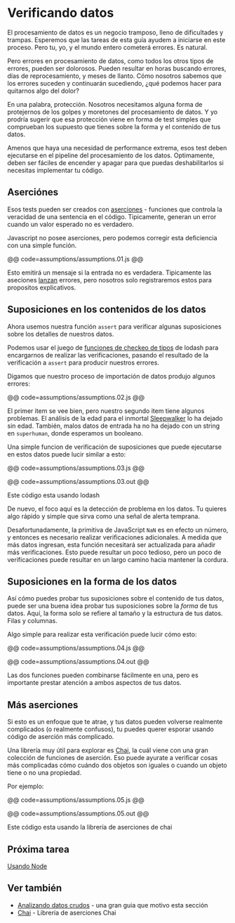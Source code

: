 # Verificando datos

El procesamiento de datos es un negocio tramposo, lleno de dificultades y trampas. Esperemos que las tareas de esta guía ayudem a iniciarse en este proceso. Pero tu, yo, y el mundo entero cometerá errores. Es natural.

Pero errores en procesamiento de datos, como todos los otros tipos de errores, pueden ser dolorosos. Pueden resultar en horas buscando errores, días de reprocesamiento, y meses de llanto. Cómo nosotros sabemos que los errores suceden y continuarán sucediendo, ¿qué podemos hacer para quitarnos algo del dolor?

En una palabra, protección. Nosotros necesitamos alguna forma de protejernos de los golpes y moretones del procesamiento de datos. Y yo prodría sugerir que esa protección viene en forma de test simples que comprueban los supuesto que tienes sobre la forma y el contenido de tus datos.

Amenos que haya una necesidad de performance extrema, esos test deben ejecutarse en el pipeline del procesamiento de los datos. Optimamente, deben ser fáciles de encender y apagar para que puedas deshabilitarlos si necesitas implementar tu código.

## Aserciónes

Esos tests pueden ser creados con [aserciones](http://es.wikipedia.org/wiki/Aserci%C3%B3n_%28inform%C3%A1tica%29) - funciones que controla la veracidad de una sentencia en el código. Tipicamente, generan un error cuando un valor esperado no es verdadero.

Javascript no posee aserciones, pero podemos corregir esta deficiencia con una simple función.

@@ code=assumptions/assumptions.01.js @@

Esto emitirá un mensaje si la entrada no es verdadera. Tipicamente las aseciones [lanzan](https://developer.mozilla.org/es/docs/Web/JavaScript/Referencia/Sentencias/throw) errores, pero nosotros solo registraremos estos para propositos explicativos.

## Suposiciones en los contenidos de los datos

Ahora usemos nuestra función `assert` para verificar algunas suposiciones sobre los detalles de nuestros datos.

Podemos usar el juego de [funciones de checkeo de tipos](https://lodash.com/docs#isBoolean) de lodash para encargarnos de realizar las verificaciones, pasando el resultado de la verificación a `assert` para producir nuestros errores.

Digamos que nuestro proceso de importación de datos produjo algunos errores:

@@ code=assumptions/assumptions.02.js @@

El primer item se vee bien, pero nuestro segundo item tiene algunos problemas. El análisis de la edad para el inmortal [Sleepwalker](http://es.wikipedia.org/wiki/Sleepwalkers) lo ha dejado sin edad. También, malos datos de entrada ha no ha dejado con un string en `superhuman`, donde esperamos un booleano.

Una simple funcion de verificación de suposiciones que puede ejecutarse en estos datos puede lucir similar a esto:

@@ code=assumptions/assumptions.03.js @@

@@ code=assumptions/assumptions.03.out @@

<div class="aside">Este código esta usando lodash</div>

De nuevo, el foco aquí es la detección de problema en los datos. Tu quieres algo rápido y simple que sirva como una señal de alerta temprana.

Desafortunadamente, la primitiva de JavaScript `NaN` es en efecto un número, y entonces es necesario realizar verificaciones adicionales. A medida que más datos ingresan, esta función necesitará ser actualizada para añadir más verificaciones. Esto puede resultar un poco tedioso, pero un poco de verificaciones puede resultar en un largo camino hacia mantener la cordura.

## Suposiciones en la forma de los datos

Así cómo puedes probar tus suposiciones sobre el contenido de tus datos, puede ser una buena idea probar tus suposiciones sobre la _forma_ de tus datos. Aquí, la forma solo se refiere al tamaño y la estructura de tus datos. Filas y columnas.

Algo simple para realizar esta verificación puede lucir cómo esto:

@@ code=assumptions/assumptions.04.js @@

@@ code=assumptions/assumptions.04.out @@

Las dos funciones pueden combinarse fácilmente en una, pero es importante prestar atención a ambos aspectos de tus datos.

## Más aserciones

Si esto es un enfoque que te atrae, y tus datos pueden volverse realmente complicados (o realmente confusos), tu puedes querer esporar usando código de aserción más complicado.

Una librería muy útil para explorar es [Chai](http://chaijs.com/api/assert/), la cuál viene con una gran colección de funciones de aserción. Eso puede ayurate a verificar cosas más complicadas cómo cuándo dos objetos son iguales o cuando un objeto tiene o no una propiedad.

Por ejemplo:

@@ code=assumptions/assumptions.05.js @@

@@ code=assumptions/assumptions.05.out @@

<div class="aside">Este código esta usando la librería de aserciones de chai</div>

## Próxima tarea

[Usando Node](node.html)

## Ver también

- [Analizando datos crudos](http://www.pgbovine.net/parsing-raw-data.htm) - una gran guia que motivo esta sección
- [Chai](http://chaijs.com/api/assert/) - Librería de aserciones Chai
